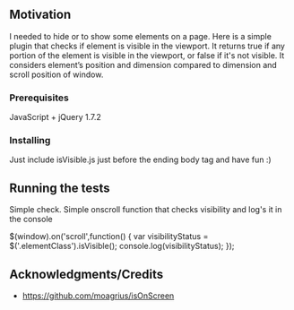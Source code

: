 ## Motivation
I needed to hide or to show some elements on a page.
Here is a simple plugin that checks if  element is visible in the viewport.
It returns true if any portion of the element is visible in the viewport, or false if it's not visible.
It considers element’s position and dimension compared to dimension and scroll position of window.


### Prerequisites

JavaScript + jQuery 1.7.2 


### Installing
Just include isVisible.js just before the ending body tag and have fun :)


## Running the tests

Simple check. Simple onscroll function that checks visibility and log's it in the console

$(window).on('scroll',function() {
    var visibilityStatus = $('.elementClass').isVisible();
    console.log(visibilityStatus);
});




## Acknowledgments/Credits

* https://github.com/moagrius/isOnScreen

